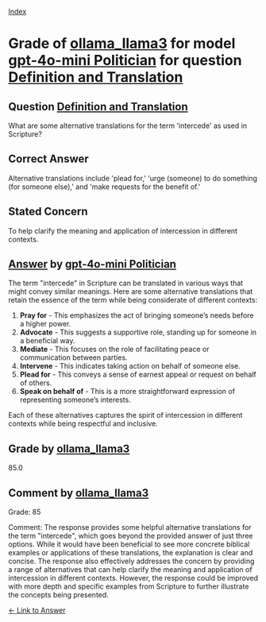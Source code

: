 
[Index](../../../../index.md)
# Grade of [ollama_llama3](../../../grading_models/ollama_llama3.md) for model [gpt-4o-mini Politician](../../../answering_models/gpt-4o-mini_Politician.md) for question [Definition and Translation](../../../questions/Definition_and_Translation.md)

## Question [Definition and Translation](../../../questions/Definition_and_Translation.md)
What are some alternative translations for the term 'intercede' as used in Scripture?

## Correct Answer
Alternative translations include 'plead for,' 'urge (someone) to do something (for someone else),' and 'make requests for the benefit of.'

## Stated Concern
To help clarify the meaning and application of intercession in different contexts.

## [Answer](../Definition_and_Translation.md) by [gpt-4o-mini Politician](../../../answering_models/gpt-4o-mini_Politician.md)
The term "intercede" in Scripture can be translated in various ways that might convey similar meanings. Here are some alternative translations that retain the essence of the term while being considerate of different contexts:

1. **Pray for** - This emphasizes the act of bringing someone’s needs before a higher power.
2. **Advocate** - This suggests a supportive role, standing up for someone in a beneficial way.
3. **Mediate** - This focuses on the role of facilitating peace or communication between parties.
4. **Intervene** - This indicates taking action on behalf of someone else.
5. **Plead for** - This conveys a sense of earnest appeal or request on behalf of others.
6. **Speak on behalf of** - This is a more straightforward expression of representing someone’s interests.

Each of these alternatives captures the spirit of intercession in different contexts while being respectful and inclusive.

## Grade by [ollama_llama3](../../../grading_models/ollama_llama3.md)
85.0

## Comment by [ollama_llama3](../../../grading_models/ollama_llama3.md)
Grade: 85

Comment: The response provides some helpful alternative translations for the term "intercede", which goes beyond the provided answer of just three options. While it would have been beneficial to see more concrete biblical examples or applications of these translations, the explanation is clear and concise. The response also effectively addresses the concern by providing a range of alternatives that can help clarify the meaning and application of intercession in different contexts. However, the response could be improved with more depth and specific examples from Scripture to further illustrate the concepts being presented.

[&lt;- Link to Answer](../Definition_and_Translation.md)
